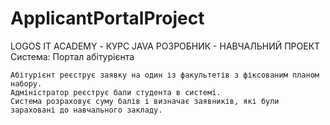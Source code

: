 # ApplicantPortalProject
LOGOS IT ACADEMY - КУРС JAVA РОЗРОБНИК - НАВЧАЛЬНИЙ ПРОЕКТ
Cистема: Портал абітурієнта

    Абітурієнт реєструє заявку на один із факультетів з фіксованим планом набору.
    Адміністратор реєструє бали студента в системі.
    Система розраховує суму балів і визначає заявників, які були зараховані до навчального закладу.
